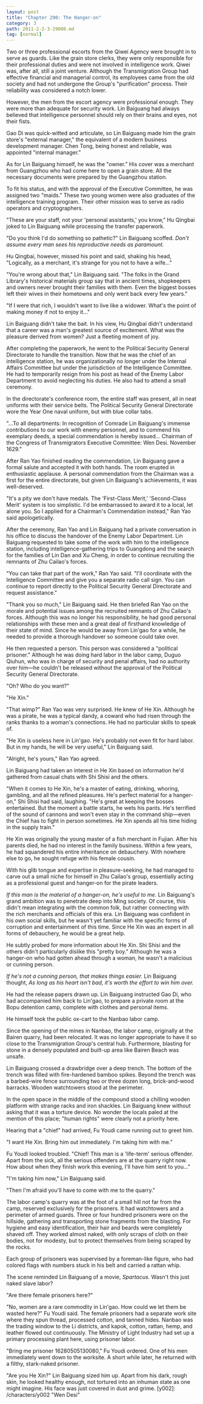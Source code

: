 ```yaml
---
layout: post
title: "Chapter 290: The Hanger-on"
category: 3
path: 2011-2-2-3-29000.md
tag: [normal]
---
```


Two or three professional escorts from the Qiwei Agency were brought in to serve as guards. Like the grain store clerks, they were only responsible for their professional duties and were not involved in intelligence work. Qiwei was, after all, still a joint venture. Although the Transmigration Group had effective financial and managerial control, its employees came from the old society and had not undergone the Group's "purification" process. Their reliability was considered a notch lower.

However, the men from the escort agency were professional enough. They were more than adequate for security work. Lin Baiguang had always believed that intelligence personnel should rely on their brains and eyes, not their fists.

Gao Di was quick-witted and articulate, so Lin Baiguang made him the grain store's "external manager," the equivalent of a modern business development manager. Chen Tong, being honest and reliable, was appointed "internal manager."

As for Lin Baiguang himself, he was the "owner." His cover was a merchant from Guangzhou who had come here to open a grain store. All the necessary documents were prepared by the Guangzhou station.

To fit his status, and with the approval of the Executive Committee, he was assigned two "maids." These two young women were also graduates of the intelligence training program. Their other mission was to serve as radio operators and cryptographers.

"These are your staff, not your 'personal assistants,' you know," Hu Qingbai joked to Lin Baiguang while processing the transfer paperwork.

"Do you think I'd do something so pathetic?" Lin Baiguang scoffed. *Don't assume every man sees his reproductive needs as paramount.*

Hu Qingbai, however, missed his point and said, shaking his head, "Logically, as a merchant, it's strange for you not to have a wife..."

"You're wrong about that," Lin Baiguang said. "The folks in the Grand Library's historical materials group say that in ancient times, shopkeepers and owners never brought their families with them. Even the biggest bosses left their wives in their hometowns and only went back every few years."

"If I were that rich, I wouldn't want to live like a widower. What's the point of making money if not to enjoy it..."

Lin Baiguang didn't take the bait. In his view, Hu Qingbai didn't understand that a career was a man's greatest source of excitement. What was the pleasure derived from women? Just a fleeting moment of joy.

After completing the paperwork, he went to the Political Security General Directorate to handle the transition. Now that he was the chief of an intelligence station, he was organizationally no longer under the Internal Affairs Committee but under the jurisdiction of the Intelligence Committee. He had to temporarily resign from his post as head of the Enemy Labor Department to avoid neglecting his duties. He also had to attend a small ceremony.

In the directorate's conference room, the entire staff was present, all in neat uniforms with their service belts. The Political Security General Directorate wore the Year One naval uniform, but with blue collar tabs.

"...To all departments: In recognition of Comrade Lin Baiguang's immense contributions to our work with enemy personnel, and to commend his exemplary deeds, a special commendation is hereby issued... Chairman of the Congress of Transmigrators Executive Committee: Wen Desi. November 1629."

After Ran Yao finished reading the commendation, Lin Baiguang gave a formal salute and accepted it with both hands. The room erupted in enthusiastic applause. A personal commendation from the Chairman was a first for the entire directorate, but given Lin Baiguang's achievements, it was well-deserved.

"It's a pity we don't have medals. The 'First-Class Merit,' 'Second-Class Merit' system is too simplistic. I'd be embarrassed to award it to a local, let alone you. So I applied for a Chairman's Commendation instead," Ran Yao said apologetically.

After the ceremony, Ran Yao and Lin Baiguang had a private conversation in his office to discuss the handover of the Enemy Labor Department. Lin Baiguang requested to take some of the work with him to the intelligence station, including intelligence-gathering trips to Guangdong and the search for the families of Lin Dan and Xu Cheng, in order to continue recruiting the remnants of Zhu Cailao's forces.

"You can take that part of the work," Ran Yao said. "I'll coordinate with the Intelligence Committee and give you a separate radio call sign. You can continue to report directly to the Political Security General Directorate and request assistance."

"Thank you so much," Lin Baiguang said. He then briefed Ran Yao on the morale and potential issues among the recruited remnants of Zhu Cailao's forces. Although this was no longer his responsibility, he had good personal relationships with these men and a great deal of firsthand knowledge of their state of mind. Since he would be away from Lin'gao for a while, he needed to provide a thorough handover so someone could take over.

He then requested a person. This person was considered a "political prisoner." Although he was doing hard labor in the labor camp, Duguo Qiuhun, who was in charge of security and penal affairs, had no authority over him—he couldn't be released without the approval of the Political Security General Directorate.

"Oh? Who do you want?"

"He Xin."

"That wimp?" Ran Yao was very surprised. He knew of He Xin. Although he was a pirate, he was a typical dandy, a coward who had risen through the ranks thanks to a woman's connections. He had no particular skills to speak of.

"He Xin is useless here in Lin'gao. He's probably not even fit for hard labor. But in my hands, he will be very useful," Lin Baiguang said.

"Alright, he's yours," Ran Yao agreed.

Lin Baiguang had taken an interest in He Xin based on information he'd gathered from casual chats with Shi Shisi and the others.

"When it comes to He Xin, he's a master of eating, drinking, whoring, gambling, and all the refined pleasures. He's perfect material for a hanger-on," Shi Shisi had said, laughing. "He's great at keeping the bosses entertained. But the moment a battle starts, he wets his pants. He's terrified of the sound of cannons and won't even stay in the command ship—even the Chief has to fight in person sometimes. He Xin spends all his time hiding in the supply train."

He Xin was originally the young master of a fish merchant in Fujian. After his parents died, he had no interest in the family business. Within a few years, he had squandered his entire inheritance on debauchery. With nowhere else to go, he sought refuge with his female cousin.

With his glib tongue and expertise in pleasure-seeking, he had managed to carve out a small niche for himself in Zhu Cailao's group, essentially acting as a professional guest and hanger-on for the pirate leaders.

*If this man is the material of a hanger-on, he's useful to me.* Lin Baiguang's grand ambition was to penetrate deep into Ming society. Of course, this didn't mean integrating with the common folk, but rather connecting with the rich merchants and officials of this era. Lin Baiguang was confident in his own social skills, but he wasn't yet familiar with the specific forms of corruption and entertainment of this time. Since He Xin was an expert in all forms of debauchery, he would be a great help.

He subtly probed for more information about He Xin. Shi Shisi and the others didn't particularly dislike this "pretty boy." Although he was a hanger-on who had gotten ahead through a woman, he wasn't a malicious or cunning person.

*If he's not a cunning person, that makes things easier.* Lin Baiguang thought, *As long as his heart isn't bad, it's worth the effort to win him over.*

He had the release papers drawn up. Lin Baiguang instructed Gao Di, who had accompanied him back to Lin'gao, to prepare a private room at the Bopu detention camp, complete with clothes and personal items.

He himself took the public ox-cart to the Nanbao labor camp.

Since the opening of the mines in Nanbao, the labor camp, originally at the Bairen quarry, had been relocated. It was no longer appropriate to have it so close to the Transmigration Group's central hub. Furthermore, blasting for stone in a densely populated and built-up area like Bairen Beach was unsafe.

Lin Baiguang crossed a drawbridge over a deep trench. The bottom of the trench was filled with fire-hardened bamboo spikes. Beyond the trench was a barbed-wire fence surrounding two or three dozen long, brick-and-wood barracks. Wooden watchtowers stood at the perimeter.

In the open space in the middle of the compound stood a chilling wooden platform with strange racks and iron shackles. Lin Baiguang knew without asking that it was a torture device. No wonder the locals paled at the mention of this place; "human rights" were clearly not a priority here.

Hearing that a "chief" had arrived, Fu Youdi came running out to greet him.

"I want He Xin. Bring him out immediately. I'm taking him with me."

Fu Youdi looked troubled. "Chief! This man is a 'life-term' serious offender. Apart from the sick, all the serious offenders are at the quarry right now. How about when they finish work this evening, I'll have him sent to you..."

"I'm taking him now," Lin Baiguang said.

"Then I'm afraid you'll have to come with me to the quarry."

The labor camp's quarry was at the foot of a small hill not far from the camp, reserved exclusively for the prisoners. It had watchtowers and a perimeter of armed guards. Three or four hundred prisoners were on the hillside, gathering and transporting stone fragments from the blasting. For hygiene and easy identification, their hair and beards were completely shaved off. They worked almost naked, with only scraps of cloth on their bodies, not for modesty, but to protect themselves from being scraped by the rocks.

Each group of prisoners was supervised by a foreman-like figure, who had colored flags with numbers stuck in his belt and carried a rattan whip.

The scene reminded Lin Baiguang of a movie, *Spartacus*. Wasn't this just naked slave labor?

"Are there female prisoners here?"

"No, women are a rare commodity in Lin'gao. How could we let them be wasted here?" Fu Youdi said. The female prisoners had a separate work site where they spun thread, processed cotton, and tanned hides. Nanbao was the trading window to the Li districts, and kapok, cotton, rattan, hemp, and leather flowed out continuously. The Ministry of Light Industry had set up a primary processing plant here, using prisoner labor.

"Bring me prisoner 16280505130080," Fu Youdi ordered. One of his men immediately went down to the worksite. A short while later, he returned with a filthy, stark-naked prisoner.

"Are you He Xin?" Lin Baiguang sized him up. Apart from his dark, rough skin, he looked healthy enough, not tortured into an inhuman state as one might imagine. His face was just covered in dust and grime.
[y002]: /characters/y002 "Wen Desi"